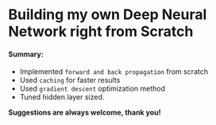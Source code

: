 # Building my own Deep Neural Network right from Scratch

#### Summary:
- Implemented `forward and back propagation` from scratch
- Used `caching` for faster results
- Used `gradient descent` optimization method
- Tuned hidden layer sized.


**Suggestions are always welcome, thank you!**
